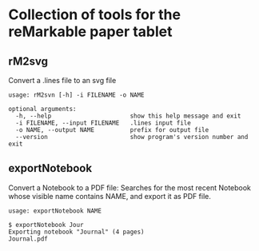 # Collection of tools for the reMarkable paper tablet
## rM2svg
Convert a .lines file to an svg file

```
usage: rM2svn [-h] -i FILENAME -o NAME

optional arguments:
  -h, --help                      show this help message and exit
  -i FILENAME, --input FILENAME   .lines input file
  -o NAME, --output NAME          prefix for output file
  --version                       show program's version number and exit
```

## exportNotebook
Convert a Notebook to a PDF file: Searches for the most recent Notebook whose visible name contains NAME, and export it as PDF file.


```
usage: exportNotebook NAME

$ exportNotebook Jour
Exporting notebook "Journal" (4 pages)
Journal.pdf
```


